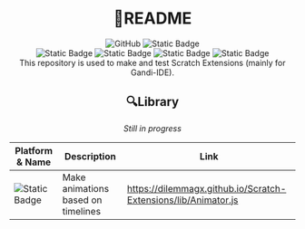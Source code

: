 <div align="center">
  <h1>📄README</h1>
</div>

<div align="center">
  <a><img alt="GitHub" src="https://img.shields.io/github/license/DilemmaGX/Scratch-Extensions?color=blue"></img></a>
  <a><img alt="Static Badge" src="https://img.shields.io/badge/Author-DilemmaGX-blue"></img></a>
</div>

<div align="center">
  <a><img alt="Static Badge" src="https://img.shields.io/badge/Scratch--vm-darkgreen"></img></a>
  <a><img alt="Static Badge" src="https://img.shields.io/badge/Gandi--IDE-darkgreen"></img></a>
  <a><img alt="Static Badge" src="https://img.shields.io/badge/Turbo_Warp-darkgreen"></img></a>
  <a><img alt="Static Badge" src="https://img.shields.io/badge/JavaScript-darkgreen"></img></a>
</div>

<div align="center">
  This repository is used to make and test Scratch Extensions (mainly for Gandi-IDE).
  <h2>🔍Library</h2>

  <i>Still in progress</i>
  
  |Platform & Name|Description|Link|
  |----|----|----|
  |<a><img alt="Static Badge" src="https://img.shields.io/badge/Gandi--IDE-Animator.js-default"></img></a>|Make animations based on timelines|https://dilemmagx.github.io/Scratch-Extensions/lib/Animator.js|
</div>
